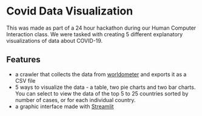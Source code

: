 # Covid Data Visualization

This was made as part of a 24 hour hackathon during our Human Computer Interaction class. 
We were tasked with creating 5 different explanatory visualizations of data about COVID-19.

## Features
- a crawler that collects the data from [worldometer](https://www.worldometers.info/coronavirus/) and exports it as a CSV file
- 5 ways to visualize the data - a table, two pie charts and two bar charts. You can select to view the data of the top 5 to 25 countries sorted by number of cases, or for each individual country.
- a graphic interface made with [Streamlit](https://streamlit.io/)
